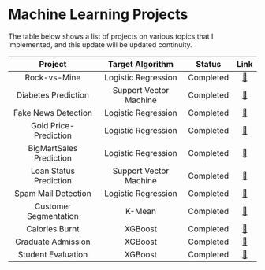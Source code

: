 # Machine Learning Projects

The table below shows a list of projects on various topics that I implemented, and this update will be updated continuity.

|       Project       |    Target Algorithm    |   Status  | Link |
| :-----------------: | :--------------------: | :-------: | :--: |
|     Rock-vs-Mine    |   Logistic Regression  | Completed |  [🔗](https://github.com/engm89/Machine_Learning_Projects/tree/main/Rock-vs-Mine)    |
| Diabetes Prediction | Support Vector Machine | Completed |  [🔗](https://github.com/engm89/Machine_Learning_Projects/tree/main/Diabetes_Prediction_SVM)    |
| Fake News Detection |   Logistic Regression  | Completed |  [🔗](https://github.com/engm89/Machine_Learning_Projects/tree/main/FakeNews_Prediction)   |
| Gold Price-Prediction |   Logistic Regression  | Completed |  [🔗](https://github.com/engm89/Machine_Learning_Projects/tree/main/Gold_Price-Prediction)   |
| BigMartSales Prediction |   Logistic Regression  | Completed |  [🔗](https://github.com/engm89/Machine_Learning_Projects/tree/main/BigMartSales)   |
| Loan Status Prediction |   Support Vector Machine  | Completed |  [🔗](https://github.com/engm89/Machine_Learning_Projects/tree/main/Loan_Status_Prediction)   |
| Spam Mail Detection |   Logistic Regression  | Completed |  [🔗](https://github.com/engm89/Machine_Learning_Projects/tree/main/Spam_Mail_Detection)   |
| Customer Segmentation|   K-Mean   | Completed |  [🔗](https://github.com/engm89/Machine_Learning_Projects/tree/main/Customer_Segmentation)   |
| Calories Burnt|   XGBoost   | Completed |  [🔗](https://github.com/engm89/Machine_Learning_Projects/tree/main/Calories_Burnt)   |
| Graduate Admission|   XGBoost   | Completed |  [🔗](https://github.com/engm89/Machine_Learning_Projects/tree/main/Graduate_Admission)   |
| Student Evaluation|   XGBoost   | Completed |  [🔗](https://github.com/engm89/Machine_Learning_Projects/tree/main/Student_Evaluation)   |





